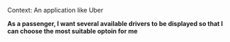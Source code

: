 Context: An application like Uber

**As a passenger, I want several available drivers to be displayed so that I can choose the most suitable optoin for me**